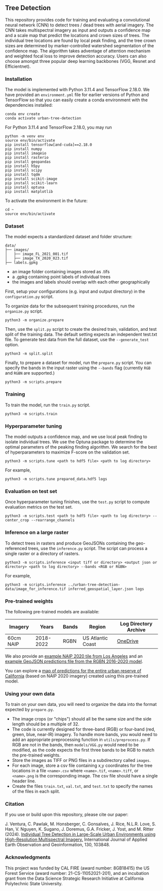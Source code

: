 ## Tree Detection ##

This repository provides code for training and evaluating a convolutional neural network (CNN) to detect trees / dead trees with aerial imagery.   The CNN takes multispectral imagery as input and outputs a confidence map and a scale map that predict the locations and crown sizes of trees. The individual tree locations are found by local peak finding, and the tree crown sizes are determined by marker-controlled watershed segmentation of the confidence map. The algorithm takes adventage of attention mechanism and weighted focal loss to improve detection accuracy. Users can also choose amongst three popular deep learning backbones (VGG, Resnet and Efficientnet).

### Installation ###

The model is implemented with Python 3.11.4 and TensorFlow 2.18.0.  We have provided an `environment.yml` file for earlier versions of Python and TensorFlow so that you can easily create a conda environment with the dependencies installed:

    conda env create 
    conda activate urban-tree-detection

For Python 3.11.4 and TensorFlow 2.18.0, you may run

    python -m venv env
    source env/bin/activate
    pip install tensorflow[and-cuda]==2.18.0
    pip install numpy
    pip install imageio
    pip install rasterio
    pip install geopandas
    pip install h5py
    pip install scipy
    pip install tqdm
    pip install scikit-image
    pip install scikit-learn
    pip install optuna
    pip install matplotlib

To activate the environment in the future:

    cd ~
    source env/bin/activate


### Dataset ###

The model expects a standardized dataset and folder structure: 

    data/
    ├── images/
    │   ├── image_FL_2021_001.tif
    │   ├── image_TX_2020_023.tif
    ├── labels.gpkg

- an image folder containing images stored as .tifs
- a .gpkg containing point labels of individual trees
- the images and labels should overlap with each other geographically


First, setup your configurations (e.g. input and output directory) in the `configuration.py` script. 

To organize data for the subsequent training procedures, run the `organize.py` script.  

    python3 -m organize.prepare 

Then, use the `split.py` script to create the desired train, validation, and test split of the training data. The default setting expects an independent test.txt file. To generate test data from the full dataset, use the `--generate_test`  option.

    python3 -m split.split 

Finally, to prepare a dataset for model, run the `prepare.py` script.  You can specify the bands in the input raster using the `--bands` flag (currently `RGB` and `RGBN` are supported.)

    python3 -m scripts.prepare 


### Training ###

To train the model, run the `train.py` script.

    python3 -m scripts.train

### Hyperparameter tuning ###

The model outputs a confidence map, and we use local peak finding to isolate individual trees.  We use the Optuna package to determine the optimal parameters of the peaking finding algorithm.  We search for the best of hyperparameters to maximize F-score on the validation set.

    python3 -m scripts.tune <path to hdf5 file> <path to log directory>

For example,

    python3 -m scripts.tune prepared_data.hdf5 logs

### Evaluation on test set ###

Once hyperparameter tuning finishes, use the `test.py` script to compute evaluation metrics on the test set.

    python3 -m scripts.test <path to hdf5 file> <path to log directory> --center_crop --rearrange_channels


### Inference on a large raster ###

To detect trees in rasters and produce GeoJSONs containing the geo-referenced trees, use the `inference.py` script.  The script can process a single raster or a directory of rasters.

    python3 -m scripts.inference <input tiff or directory> <output json or directory> <path to log directory> --bands <RGB or RGBN>

For example,

    python3 -m scripts.inference ../urban-tree-detection-data/image_for_inference.tif inferred_geospatial_layer.json logs

### Pre-trained weights ###

The following pre-trained models are available:

| Imagery   | Years     | Bands    | Region              | Log Directory Archive     |
|-----------|-----------|----------|---------------------|---------------------------|
| 60cm NAIP | 2018-2022 | RGBN     | US Atlantic Coast   | [OneDrive](https://cpslo-my.sharepoint.com/:u:/g/personal/jventu09_calpoly_edu/ES31TXWdeGRFj_hn3O4qZpoBfhye_ssuULyaC2WB7yaJTw?e=cYkjMf)

We also provide an [example NAIP 2020 tile from Los Angeles](https://cpslo-my.sharepoint.com/:i:/g/personal/jventu09_calpoly_edu/EU1xfporUiBDvT2ZOpW0raEBOqJcJQpqcOv1lKNMCgbCdQ?e=zsgxXs) and an [example GeoJSON predictions file from the RGBN 2016-2020 model](https://cpslo-my.sharepoint.com/:u:/g/personal/jventu09_calpoly_edu/EUHYGnWdqL5FvYc1wm9hSl8BBdL2JEgMSlqS1FiTdB0EWA?e=uZMIBc).  

You can explore a [map of predictions for the entire urban reserve of California](https://jventu09.users.earthengine.app/view/urban-tree-detector) (based on NAIP 2020 imagery) created using this pre-trained model.

### Using your own data ###

To train on your own data, you will need to organize the data into the format expected by `prepare.py`.

* The image crops (or "chips") should all be the same size and the side length should be a multiple of 32.
* The code is currently designed for three-band (RGB) or four-band (red, green, blue, near-IR) imagery.  To handle more bands, you would need to add an appropriate preprocessing function in `utils/preprocess.py`.  If RGB are not in the bands, then `models/VGG.py` would need to be modified, as the code expects the first three bands to be RGB to match the pre-trained weights.
* Store the images as TIFF or PNG files in a subdirectory called `images`.
* For each image, store a csv file containing x,y coordinates for the tree locations in a file `<name>.csv` where `<name>.tif`, `<name>.tiff`, or `<name>.png` is the corresponding image. The csv file should have a single header line.
* Create the files `train.txt`, `val.txt`, and `test.txt` to specify the names of the files in each split.

### Citation ###

If you use or build upon this repository, please cite our paper:

J. Ventura, C. Pawlak, M. Honsberger, C. Gonsalves, J. Rice, N.L.R. Love, S. Han, V. Nguyen, K. Sugano, J. Doremus, G.A. Fricker, J. Yost, and M. Ritter (2024). [Individual Tree Detection in Large-Scale Urban Environments using High-Resolution Multispectral Imagery.](https://www.sciencedirect.com/science/article/pii/S1569843224002024)  International Journal of Applied Earth Observation and Geoinformation, 130, 103848.

### Acknowledgments ###

This project was funded by CAL FIRE (award number: 8GB18415) the US Forest Service (award number: 21-CS-11052021-201), and an incubation grant from the Data Science Strategic Research Initiative at California Polytechnic State University.
